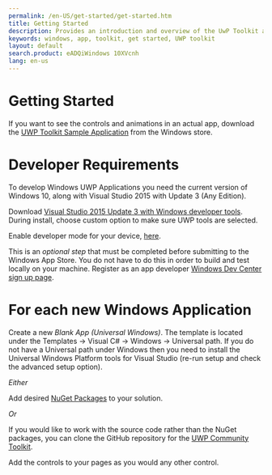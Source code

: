 ```yaml
---
permalink: /en-US/get-started/get-started.htm
title: Getting Started
description: Provides an introduction and overview of the UwP Toolkit and its documentation
keywords: windows, app, toolkit, get started, UWP toolkit
layout: default
search.product: eADQiWindows 10XVcnh
lang: en-us
---
```


# Getting Started

If you want to see the controls and animations in an actual app, download the [UWP Toolkit Sample Application](https://www.microsoft.com/store/apps/9nblggh4tlcq) from the Windows store.  

# Developer Requirements

To develop Windows UWP Applications you need the current version of Windows 10, along with Visual Studio 2015 with Update 3 (Any Edition).

Download [Visual Studio 2015 Update 3 with Windows developer tools](https://developer.microsoft.com/en-us/windows/downloads). During install, choose custom option to make sure UWP tools are selected. 

Enable developer mode for your device, [here](https://msdn.microsoft.com/windows/uwp/get-started/enable-your-device-for-development). 

This is an _optional step_ that must be completed before submitting to the Windows App Store.  You do not have to do this in order to build and test locally on your machine. Register as an app developer [Windows Dev Center sign up page](https://msdn.microsoft.com/windows/uwp/get-started/sign-up). 

# For each new Windows Application

Create a new *Blank App (Universal Windows)*. The template is located under the Templates -> Visual C# -> Windows -> Universal path.  If you do not have a Universal path under Windows then you need to install the Universal Windows Platform tools for Visual Studio (re-run setup and check the advanced setup option).

_Either_

Add desired [NuGet Packages]({{site.baseurl}}/{{page.lang}}/get-started/nugetpackages.htm) to your solution.

_Or_

If you would like to work with the source code rather than the NuGet packages, you can clone the GitHub repository for the [UWP Community Toolkit](https://github.com/Microsoft/UWPCommunityToolkit). 

Add the controls to your pages as you would any other control.
